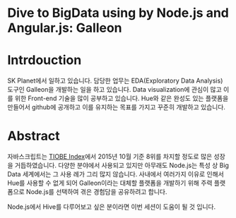 Dive to BigData using by Node.js and Angular.js: Galleon
====

# Intrdouction
SK Planet에서 일하고 있습니다. 담당한 업무는 EDA(Exploratory Data Analysis) 도구인 Galleon을 개발하는 일을
하고 있습니다. Data visualization에 관심이 많고 이를  위한 Front-end 기술을 많이 공부하고 있습니다.
Hue와 같은 완성도 있는 플랫폼을 만들어서 github에 공개하고 이를 유지하는 목표를 가지고 꾸준히 개발하고 있습니다.

# Abstract
자바스크립트는 [TIOBE Index](http://www.tiobe.com/index.php/content/paperinfo/tpci/index.html)에서 2015년 10월
기준 8위를 차지할 정도로 많은 성장을 거듭하였습니다. 다양한 분야에서 사용되고 있지만 아무래도 Node.js는 특성 상
Big Data 세계에서는 그 사용 례가 그리 많지 않습니다. 사내에서 여러가지 이유로 인해서 Hue를 사용할 수 없게 되어
Galleon이라는 대체할 플랫폼을 개발하기 위해 주력 플랫폼으로 Node.js를 선택하여 겪은 경험담을 공유하려고 합니다.

Node.js에서 Hive를 다루어보고 싶은 분이라면 이번 세션이 도움이 될 것 입니다.
